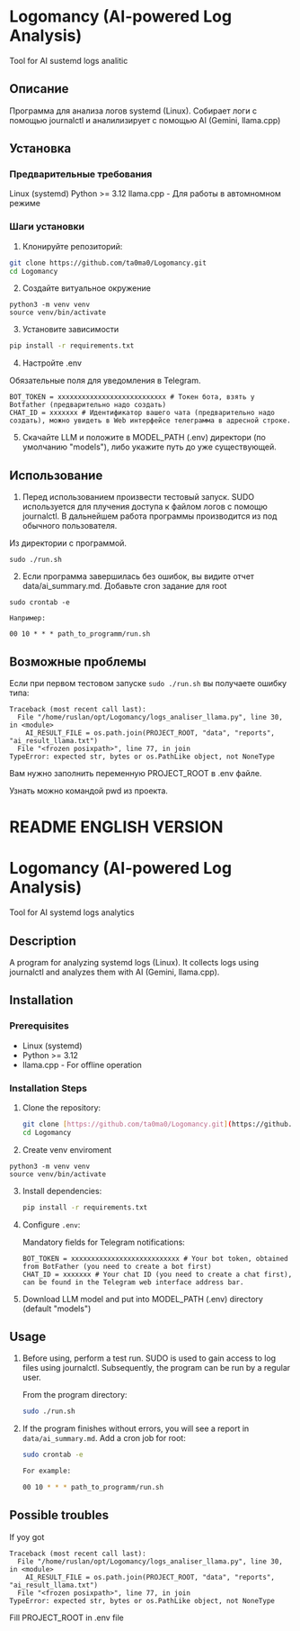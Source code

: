 # Logomancy (AI-powered Log Analysis)
Tool for AI sustemd logs analitic

## Описание

Программа для анализа логов systemd (Linux). Собирает логи с помощью journalctl и аналилизирует с помощью AI (Gemini, llama.cpp)

## Установка

### Предварительные требования

Linux (systemd)
Python >= 3.12
llama.cpp - Для работы в автомномном режиме

### Шаги установки

1. Клонируйте репозиторий:

```bash
git clone https://github.com/ta0ma0/Logomancy.git
cd Logomancy
```

2. Создайте витуальное окружение
```
python3 -m venv venv
source venv/bin/activate
```

3. Установите зависимости

```bash
pip install -r requirements.txt
```
4. Настройте .env

Обязательные поля для уведомления в Telegram.
```
BOT_TOKEN = xxxxxxxxxxxxxxxxxxxxxxxxxxx # Токен бота, взять у Botfather (предварительно надо создать)
CHAT_ID = xxxxxxx # Идентификатор вашего чата (предварительно надо создать), можно увидеть в Web интерфейсе телеграмма в адресной строке.
```
5. Скачайте LLM  и положите в MODEL_PATH (.env) директори (по умолчанию "models"), либо укажите путь до уже существующей.

## Использование

1. Перед использованием произвести тестовый запуск. SUDO используется для плучения доступа к файлом логов с помощю journalctl. В дальнейшем работа программы производится из под обычного пользователя.


Из директории с программой.
```
sudo ./run.sh
```

2. Если программа завершилась без ошибок, вы видите отчет data/ai_summary.md. Добавьте cron задание для root

```
sudo crontab -e

Например:

00 10 * * * path_to_programm/run.sh
```

## Возможные проблемы

Если при первом тестовом запуске ```sudo ./run.sh``` вы получаете ошибку типа:

```
Traceback (most recent call last):
  File "/home/ruslan/opt/Logomancy/logs_analiser_llama.py", line 30, in <module>
    AI_RESULT_FILE = os.path.join(PROJECT_ROOT, "data", "reports", "ai_result_llama.txt")
  File "<frozen posixpath>", line 77, in join
TypeError: expected str, bytes or os.PathLike object, not NoneType
```
Вам нужно заполнить переменную PROJECT_ROOT в .env файле.

Узнать можно командой pwd из проекта.

# README ENGLISH VERSION


# Logomancy (AI-powered Log Analysis)
Tool for AI systemd logs analytics

## Description

A program for analyzing systemd logs (Linux). It collects logs using journalctl and analyzes them with AI (Gemini, llama.cpp).

## Installation

### Prerequisites

* Linux (systemd)
* Python >= 3.12
* llama.cpp - For offline operation

### Installation Steps

1.  Clone the repository:

    ```bash
    git clone [https://github.com/ta0ma0/Logomancy.git](https://github.com/ta0ma0/Logomancy.git)
    cd Logomancy
    ```

2. Create venv enviroment

```
python3 -m venv venv
source venv/bin/activate
```

3.  Install dependencies:

    ```bash
    pip install -r requirements.txt
    ```

4.  Configure `.env`:

    Mandatory fields for Telegram notifications:

    ```
    BOT_TOKEN = xxxxxxxxxxxxxxxxxxxxxxxxxxx # Your bot token, obtained from BotFather (you need to create a bot first)
    CHAT_ID = xxxxxxx # Your chat ID (you need to create a chat first), can be found in the Telegram web interface address bar.
    ```
    
5. Download LLM model and put into MODEL_PATH (.env) directory (default "models")

## Usage

1.  Before using, perform a test run. SUDO is used to gain access to log files using journalctl. Subsequently, the program can be run by a regular user.

    From the program directory:

    ```bash
    sudo ./run.sh
    ```

2.  If the program finishes without errors, you will see a report in `data/ai_summary.md`. Add a cron job for root:

    ```bash
    sudo crontab -e

    For example:

    00 10 * * * path_to_programm/run.sh
    ```

## Possible troubles

If yoy got
 
```
Traceback (most recent call last):
  File "/home/ruslan/opt/Logomancy/logs_analiser_llama.py", line 30, in <module>
    AI_RESULT_FILE = os.path.join(PROJECT_ROOT, "data", "reports", "ai_result_llama.txt")
  File "<frozen posixpath>", line 77, in join
TypeError: expected str, bytes or os.PathLike object, not NoneType
```
Fill PROJECT_ROOT in .env file